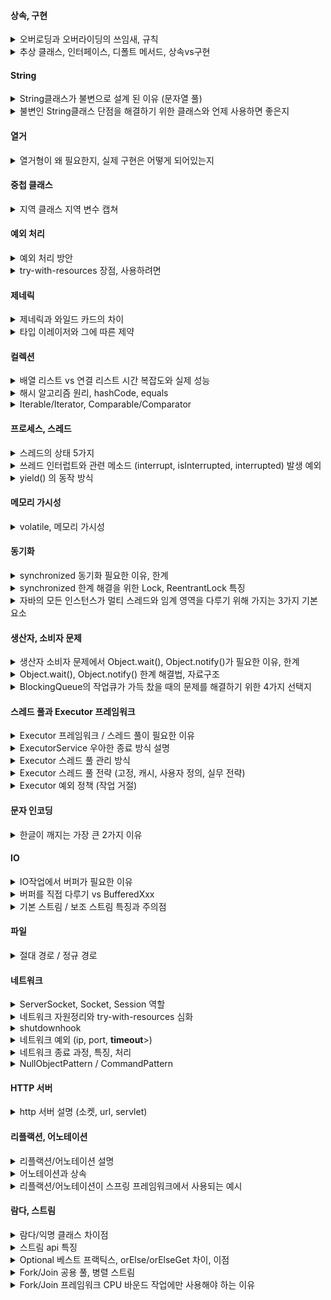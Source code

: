 <h4>상속, 구현</h4>

<details>
<summary>오버로딩과 오버라이딩의 쓰임새, 규칙</summary>
<ul>
    <li>오버로딩
        <ul>
            <li>비슷한 역할을 하는 메서드를 하나의 메서드 이름으로 활용</li>
            <li>매개변수 타입, 개수, 순서 중 하나 이상 달라야 함</li>
        </ul>
    </li>
    <li>오버라이딩
        <ul>
            <li>상위 타입이 정의한 메서드 동작을 하위 타입이 자신의 특성에 맞게 재정의</li>
            <li>상위 타입이 제공하는 메서드에서 기대되는 행위(계약) 을 깨트리지 않아야 한다 (LSP)</li>
            <li>메서드 시그니처 (이름, 매개변수 타입, 개수, 순서) 상위 타입과 정확히 같아야 한다</li>
            <li>더 제한적인 접근 제어자 불가, 더 많거나 상위 예외 던지기 불가</li>
        </ul>
    </li>
</ul>

</details>

<details>
<summary>추상 클래스, 인터페이스, 디폴트 메서드, 상속vs구현</summary>
<ul>
    <li>인터페이스
        <ul>
            <li>순수 추상 메서드로만 이루어진 추상 클래스 라고 볼 수 있다</li>
            <li>초기엔 일반 메서드가 없도록 설계 되었다. 다이아몬드 문제에서 자유롭다 -> 다중 구현 가능</li>
            <li>디폴트 메소드 -> 기존 코드를 깨트리지 않고 새기능 추가, 제한적으로 사용</li>
        </ul>
    </li>
    <li>상속, 구현
        <ul>
            <li>클래스, 추상 클래스, 인터페이스는 프로그램 코드, 메모리 구조상 모두 똑같다</li>
            <li>상속의 구조적 단점 -> 강한 결합, 한번 만들어지면 변경하기가 매우 어려워짐</li>
            <li>상속의 테스트 시 단점-> 격리된 테스트가 어렵다</li>
            <li></li>
        </ul>
    </li>
</ul>
</details>

<h4>String</h4>

<details>
<summary>String클래스가 불변으로 설계 된 이유 (문자열 풀)</summary>
<ul>
    <li>String 객체는 다른 어떤 객체보다 압도적으로 많이, 그리고 자주 사용 된다</li>
    <li>문자열 풀 : 동일한 문자열 리터럴을 메모리에서 **하나의 인스턴스**로 공유하는 메커니즘 -> 메모리 절약, 생성 시간/비용, 해시 알고리즘으로 빠른 검색 성능</li>
    <li>공유 참조 -> 사이드 이펙트 없어야함 -> 불변으로 설계</li>
</ul>
</details>

<details>
<summary>불변인 String클래스 단점을 해결하기 위한 클래스와 언제 사용하면 좋은지</summary>
<ul>
    <li>StringBuilder, StringBuffer
        <ul>
            <li>단순 더하기 연산 -> 과거에는 새로운 객체가 생성되는 방식(불변 클래스의 특징)이었으나, 이제 자바에서 최적화 해줌</li>
            <li>반복문의 루프 내에서는 런타임에 연결할 문자열 개수/내용이 결정된다 -> 컴파일러가 최적화 어려움</li>
            <li>반복문/조건 통하여 동적으로 문자열 조합/긴 대용량 문자열 다룰 때 -> StringBuilder 사용</li>
            <li>동기화 필요시 StringBuffer 사용</li>
        </ul>
    </li>
</ul>
</details>


<h4>열거</h4>

<details>
<summary>열거형이 왜 필요한지, 실제 구현은 어떻게 되어있는지</summary>
<ul>
    <li>서로 관련된 사용자 정의 타입형(클래스) 상수들의 집합</li>
    <li>private 생성자 -> 타입 안전성</li>
    <li>열거도 결국 클래스 이므로 추상 메서드 사용 가능, 인터페이스 구현 가능</li>
    <li>이미 java.lang.Enum을 상속받기 때문에 다른 클래스 상속은 불가</li>
</ul>
</details>

<h4>중첩 클래스</h4>

<details>
<summary>지역 클래스 지역 변수 캡쳐</summary>
<ul>
    <li>지역 클래스로 만든 객체도 인스턴스이기 때문에 힙 영역에 존재, 따라서 GC 전까지 생존</li>
    <li>지역 클래스를 호출한 메서드 지역 변서는 메서드 실행 동안에만 스택 영역에서 생존</li>
    <li>생명 주기가 다른 문제 -> 인스턴스에 지역변수 캡처하여 저장</li>
    <li>지역 변수/ 캡처 변수의 동기화는 매우 어렵다 -> 변경하지 못하도록 막아 근본적으로 차단(사실상 final)</li>
</ul>
</details>

<h4>예외 처리</h4>

<details>
<summary>예외 처리 방안</summary>
<ul>
    <li>자바 초기에는 체크 예외가 더 나은 선택이라고 여겨졌음</li>
    <li>시간이 지남에 따라 어플리케이션 단에서 해결 할 수 없는 예외가 너무 많아졌다 -> 예외처리 지옥</li>
    <li>런티임 예외를 사용하여 처리할 수 없을 경우 자연스럽게 던지도록, 예외를 공통으로 처리(주로 로깅)</li>
    <li>필요하다면 instanceof 사용해서 분기도 가능</li>
    <li>예시 : 네트워크 서버 문제, 데이터베이스 서버 문제, 외부 라이브러리 문제 등</li>
</ul>
</details>

<details>
<summary>try-with-resources 장점, 사용하려면</summary>
<ul>
    <li>리소스 누수 방지(finally 누락 방지), 코드 간결, 스코프 한정, 조금 더 빠른 자원해제</li>
    <li>autocloseable 구현하여 사용</li>
</ul>
</details>

<h4>제네릭</h4>

<details>
<summary>제네릭과 와일드 카드의 차이</summary>
<ul>
    <li>제네릭은 코드 재사용/ 안전성이 보장되는 클래스를 선언하기 위한 것. 와일드 카드는 와일드카드는 이미 만들어진 제네릭 타입을 활용할 때 사용</li>
    <li>타입 파라미터(제네릭 타입, 제네릭 메소드) 사용하면 전달한 타입을 명확하게 반환할 수 있다. 와일드 카드는 불가, 상한 제한의 경우 부모 타입으로 반환은 가능하다</li>
    <li>꼭 필요한 상황이 아니라면 와일드 카드 사용 권장</li>
    <li>타입 파라미터는 상한 가능, 와일드카드는 상한/하한 가능</li>
</ul>
</details>

<details>
<summary>타입 이레이저와 그에 따른 제약</summary>
<ul>
    <li>제네릭 타입을 도입하면서 하위 호환성을 유지하기 위해 적용된 컴파일러의 동작 방식</li>
    <li>타입 파라미터는 컴파일 시점에 모두 제거되고, 제한이 있는 경우 해당 제한 타입으로, 제한이 없는 경우에는 Object로 대체</li>
    <li>제네릭 클래스 작성시 instanceof / new 연산자 사용 불가하다</li>
</ul>
</details>

<h4>컬렉션</h4>

<details>
<summary>배열 리스트 vs 연결 리스트 시간 복잡도와 실제 성능</summary>
<ul>
    <li>이론적으로 LinkedList 의 중간 삽입 연산은 ArrayList 보다 빠를 수 있다. 그러나 실제 성능은 요소의 순차적 접근 속도, 메모리 할당 및 해제 비용, CPU 캐시 활용도 등 다양한 요소에 의해 영향</li>
    <li>ArrayList 는 요소들이 메모리 상에서 연속적으로 위치하여 CPU 캐시 효율이 좋고, 메모리 접근 속도가 빠르다</li>
    <li>LinkedList 는 각 요소가 별도의 객체로 존재하고 다음 요소의 참조를 저장</li>
    <li>ArrayList 의 경우 CAPACITY 를 넘어서면 배열을 복사하는 과정이 추가되지만 자주발생하진 않아 큰 영향을 주진x</li>
    <li>대부분의 경우에 배열 리스트 사용</li>
</ul>
</details>

<details>
<summary>해시 알고리즘 원리, hashCode, equals</summary>
<ul>
    <li>배열을 사용해 세트를 구현하면 데이터를 검색/추가/삭제할 때 모든 요소를 순회 -> 성능이 O(n) -> 해시 알고리즘으로 검색 성능 O(1)</li>
    <li>해시 인덱스 : 데이터의 값 자체를 배열의 인덱스로 활용하여 빠른 접근</li>
    <li>나머지 연산 : 메모리 낭비를 줄이기 위해 나머지 연산(%)을 사용하여 입력 값을 배열 크기 내의 해시 인덱스(hashIndex)로 변환</li>
    <li>해시 충돌 : 서로 다른 값이 나머지 연산을 통해 동일한 해시 인덱스를 갖게 되는 현상 -> 배열 저장공간을 단일 값 아닌 연결 리스트 사용</li>
    <li>hashCode() : 사용자 정의 객체를 고정된 길이(저장 공간 ex 4byte)의 해시코드로 만들어 준다. 재정의 하지 않으면 참조값 사용됨</li>
    <li>equals() : 논리적인 동등성 비교를 위해 필요. 재정의 하지 않으면 같은 인스턴스(같은 참조값)인 경우만 참</li>
    <li>통계적으로 입력한 데이터의 수가 배열의 크기를 75% 넘지 않으면 해시 인덱스는 자주 충돌하지 않는다</li>
</ul>
</details>

<details>
<summary>Iterable/Iterator, Comparable/Comparator</summary>
<ul>
    <li>Iterable/Iterator
        <ul>
            <li>컬렉션 프레임워크의 모든 자료 구조 일관된 방법으로 순회</li>
            <li>새로운 자료 구조를 만들지 않는 이상, 직접 구현해서 사용할 일은 거의 없다</li>
        </ul>
    </li>
    <li>Comparable/Comparator
        <ul>
            <li>자연 순서를 정의할 때 사용, 정렬할 객체 클래스에서 직접 구현</li>
            <li>다른 정렬 방법을 사용해야 하는 경우 Comparator를 별도로 구현해서 정렬 메서드에 전달</li>
            <li>TreeSet과 TreeMap: 이진 탐색 트리 구조를 사용하므로 데이터를 저장할 때부터 정렬이 필요</li>
            <li>비즈니스 로직에 따라 객체의 정렬 기준을 만들 일이 많기 때문에 직접 구현하여 사용할 일이 많다</li>
        </ul>
    </li>
</ul>
</details>


<h4>프로세스, 스레드</h4>

<details>
<summary>스레드의 상태 5가지</summary>
<ul>
    <li>New(스레드 생성), Runnable(실행중, 실행 준비된 상태. 운영체제 스케줄러의 실행 대기열에 있든, CPU에서 실제 실행되고 있든 같은 Runnable, 자바는 둘을 구분 못한다), Terminated(종료 상태)</li>
    <li>Blocked(락 대기 상태, synchronized에서만 사용), Waiting(스레드 무기한 대기), Timed Waiting(시간 제한 대기)</li>
</ul>
</details>

<details>
<summary>쓰레드 인터럽트와 관련 메소드 (interrupt, isInterrupted, interrupted) 발생 예외</summary>
<ul>
    <li>대기(WAITING , TIMED_WAITING) 상태의 쓰레드를 직접 깨울 수 있다 (interrupt)</li>
    <li>isInterrupted 메소드는 스레드가 인터럽트 상태를 확인만 한다.(변경하진 않음)</li>
    <li>interrupted 메소드는 인터럽트 상태를 확인하고, 현재 인터럽트 상태이면 true반환, 스레드의 인터럽트 상태는 false로 변경한다</li>
    <li>스레드가 인터럽트 상태를 유지하면 추후 블로킹 메소드(Thread.sleep())를 만날 때 InterruptedException이 발생하게 된다</li>
</ul>
</details>

<details>
<summary>yield() 의 동작 방식</summary>
<ul>
    <li>스레드가 CPU를 양보 -> 스케쥴링 큐에 들어가고 다른 스레드가 실행(Runnable은 유지), 강제적인 실행 순서 지정X (반드시 다른 스레드가 실행된다는 것은 아니라는것)</li>
    <li>Java 스레드의 Runnable 상태는 운영체제(OS)의 스케줄링 관점에서 Ready(준비) 상태와 Running(실행) 상태를 모두 포함</li>
</ul>
</details>

<h4>메모리 가시성</h4>

<details>
<summary>volatile, 메모리 가시성</summary>
<ul>
    <li>캐시 메모리, 메인메모리, happens-before</li>
</ul>
</details>

<h4>동기화</h4>

<details>
<summary>synchronized 동기화 필요한 이유, 한계</summary>
<ul>
    <li>경합 조건에서 공유 자원의 데이터 일관성을 위해서 필요하다, 단순하게 구현 가능</li>
    <li>BLOCKED 상태가 된 스레드는 락을 얻을 때까지 무한 대기 한다</li>
    <li>특정 시간을 지정할 수 없고, 인터럽트를 통해 RUNNABLE 상태로 만들 수 없다</li>
    <li>여러 스레드 중에 어떤 스레드가 락을 획득할 지 알 수 없다(공정성 문제, 기아 상태)</li>
</ul>
</details>

<details>
<summary>synchronized 한계 해결을 위한 Lock, ReentrantLock 특징</summary>
<ul>
    <li>객체 내부에 있는 모니터 락이 아닌 Lock기능의 락 사용한다. waiting 상태로 락 획득 대기한다 (Blocked상태 x)</li>
    <li>다양한 메서드 사용하여 락 획득 제어 가능 (락 획득 시도 후 무한대기(인터럽트x)/인터럽트 발생시 대기 포기, 락 획득 시도 후 즉시 성공 여부 반환, 주어진 시간 동안 획득 시도(인터럽트 발생 시 포기)</li>
    <li>공정성 모드 선택 가능</li>
</ul>
</details>

<details>
<summary>자바의 모든 인스턴스가 멀티 스레드와 임계 영역을 다루기 위해 가지는 3가지 기본 요소</summary>
<ul>
    <li>모니터 락, 락 대기 집합, 스레드 대기 집합</li>
</ul>
</details>

<h4>생산자, 소비자 문제</h4>

<details>
<summary>생산자 소비자 문제에서 Object.wait(), Object.notify()가 필요한 이유, 한계</summary>
<ul>
    <li>한정된 크기를 가진 임계 영역(버퍼)에서 생산/소비를 수행하지 못하여 락을 가지고 무한 대기하는 문제를 해결</li>
    <li>인스턴스 내부의 쓰레드 대기집합에 같은 종류의 쓰레드를 깨울 경우 비효율이 발생 (대기 집합이 하나 뿐, 쓰레드 구별 못함)</li>
    <li>쓰레드 기아 문제 -> notifyAll()로 막을 수는 있지만 비효율적</li>
</ul>
</details>

<details>
<summary>Object.wait(), Object.notify() 한계 해결법, 자료구조</summary>
<ul>
    <li>ReentrantLock을 사용하는 스레드 대기공간 Condition 두 개 사용</li>
    <li>BlockingQueue</li>
</ul>
</details>

<details>
<summary>BlockingQueue의 작업큐가 가득 찼을 때의 문제를 해결하기 위한 4가지 선택지</summary>
<ul>
    <li>예외로 처리, 대기하지 않고 즉시 false반환, 대기, 특정 시간 동안 대기, 각각 선택지를 위한 메서드가 전부 구현되어 있다</li>
</ul>
</details>

<h4>스레드 풀과 Executor 프레임워크</h4>

<details>
<summary>Executor 프레임워크 / 스레드 풀이 필요한 이유</summary>
<ul>
    <li>스레드 생성 비용(메모리 할당(호출 스택), 운영체제 자원 사용(커널수준, 시스템콜), 운영체제 스케줄러 설정), 스레드 관리</li>
</ul>
</details>

<details>
<summary>ExecutorService 우아한 종료 방식 설명</summary>
<ul>
    <li>애플리케이션이 갑자기 재시작 된다면? -> 이상적인 방향은 shutdown() 으로 새로운 주문 요청은 막고, 이미 진행중인 주문은 모두 완료한 다음에 서버를 재시작</li>
    <li>갑자기 요청이 너무 많이 들어와서 큐에 대기중인 작업이 너무 많아 작업 완료 어렵거나, 작업이 너무 오래 걸리거나, 또는 버그가 발생해서 특정 작업이 끝나지 않을 수 있다</li>
    <li>이럴 때는 보통 우아하게 종료하는 시간을 정한다. 예를 들어서 60초까지는 작업을 다 처리할 수 있게 기다리는 것. 그리고 60초가 지나면, 무언가 문제가 있다고 가정하고 shutdownNow() 를 호출해서 작업들을 강제로 종료</li>
    <li>close() 의 경우 위의 방식대로 구현되어 있음</li>
</ul>
</details>

<details>
<summary>Executor 스레드 풀 관리 방식</summary>
<ul>
    <li>ThreadPoolExecutor -> corePoolSize, maximumPoolSize, keepAliveTime, 작업큐. 응답시간이 아주 중요한 서버라면 스레드 미리 생성도 가능(ThreadPoolExecutor)</li>
</ul>
</details>

<details>
<summary>Executor 스레드 풀 전략 (고정, 캐시, 사용자 정의, 실무 전략)</summary>
<ul>
    <li>고정 풀 -> 리소스 예측 가능하나 요청이 증가할 때 대응하기 힘듦</li>
    <li>캐시 풀 -> SynchronousQueue사용 (내부 저장공간 없고 스레드간 직거래 시키는 특수한 큐), 리소스 최대한 사용하나 임계점 넘으면 서버 다운</li>
    <li>사용자 정의 -> 일반 / 긴급 / 거절 로 세분화 (ex 기본 스레드 100, 최대 스레드 200, 작업 큐 사이즈 1000), 무한대 사이즈 큐(LinkedBlockingQueue) 사용하지 않도록 주의</li>
    <li>실무 전략 -> 일반적인 상황에서는 고정 풀, 캐시 풀 두 전략이면 충분. 사실 대부분 상황에서 트래픽은 예측 가능하다. 일어나지 않을 일을 위한 최적화를 하지 않도록 경계</li>
</ul>
</details>

<details>
<summary>Executor 예외 정책 (작업 거절)</summary>
<ul>
    <li>ThreadPoolExecutor 는 작업을 거절하는 다양한 정책을 제공 -> AbortPolicy, DiscardPolicy, CallerRunsPolicy, 사용자 정의</li>
</ul>
</details>

<h4>문자 인코딩</h4>

<details>
<summary>한글이 깨지는 가장 큰 2가지 이유</summary>
<ul>
    <li>EUC-KR(MS949), UTF-8 서로 호환 X</li>
    <li>EUC-KR(MS949) 또는 UTF-8로 인코딩한 한글을 ISO-8859-1 로 디코딩</li>
</ul>
</details>

<h4>IO</h4>

<details>
<summary>IO작업에서 버퍼가 필요한 이유</summary>
<ul>
    <li>성능 향상(하드웨어 접근 최소화, 시스템 콜 감소), 읽기/쓰기 속도 불균형 해소, 편의성(줄단위 작업)</li>
</ul>
</details>

<details>
<summary>버퍼를 직접 다루기 vs BufferedXxx</summary>
<ul>
    <li>BufferedXxx의 경우 동기화 처리 되어 있어, 싱글 스레드에서 사용할 경우 성능이 떨어질 수 있다</li>
</ul>
</details>

<details>
<summary>기본 스트림 / 보조 스트림 특징과 주의점</summary>
<ul>
    <li>단독 사용 / 보조 기능 제공, 대상 스트림 반드시 있어야 한다.</li>
    <li>마지막에 연결한 스트림을 닫아야 한다. 연쇄적으로 close, flush 호출되며 자원정리</li>
</ul>
</details>

<h4>파일</h4>

<details>
<summary>절대 경로 / 정규 경로</summary>
<ul>
    <li>경로의 처음부터 내가 입력한 모든 경로를 다 표현 (여러가지 가능)</li>
    <li>경로의 계산이 모두 끝난 경로 (하나만 존재)</li>
</ul>
</details>

<h4>네트워크</h4>

<details>
<summary>ServerSocket, Socket, Session 역할</summary>
<ul>
    <li>ServerSocket : 클라이언트와 서버의 TCP 연결만 지원하는 특별한 소켓, 포트 지정해서 바인딩 / 서버 소켓만으로 TCP연결은 완료된다</li>
    <li>Socket : 실제 데이터 송수신 객체 (스트림 사용), 포트 랜덤 바인딩(지정 가능은 함)</li>
    <li>Session : 각 클라이언트와 데이터 송수신 하는 역할(서버와 별도의 스레드)</li>
</ul>
</details>

<details>
<summary>네트워크 자원정리와 try-with-resources 심화</summary>
<ul>
    <li>자원 정리 순서 반영, finally 구문 에서 자원정리 중 예외 발생시 -> 다음 자원 정리 x, 핵심 예외가 부가 예외로 바뀌어 버림. 두가지 문제 해결 (Suppressed)</li>
    <li>try-with-resources는 사용과 해제를 함께 묶어서 처리할 때 사용</li>
    <li>생명주기가 다른 때(세션 종료 / 서버 종료)에 자원을 정리하고자 할 때는 어쩔 수 없이 finally를 통해서 정리해야 한다</li>
</ul>
</details>

<details>
<summary>shutdownhook</summary>
<ul>
    <li>자바 프로세스가 종료될 때 자원 정리같은 종료 작업을 마무리하고 프로세스가 종료되도록 돕는 기능</li>
    <li>정상 종료시 작동 O / 강제 종료는 작동 X</li>
</ul>
</details>

<details>
<summary>네트워크 예외 (ip, port, <b>timeout</b>>)</summary>
<ul>
    <li>UnknownHostException(ip / dns 주소 틀렸을 때)</li>
    <li>ConnectException: Connection refused (ip서버 컴퓨터에 접속은 했지만, 사용하지 않는 포트 번호여서 TCP연결 거절)</li>
    <li><b>SocketTimeoutException: Connect timed out / Read timed out (TCP 연결/소켓 타임아웃)</b></li>
    <li><b>외부 서버와 통신을 하는 경우 꼭 커스텀 해서 설정해 줘야 한다 ( socket.connect(InetSocketAddress, time) / socket.setSoTimeout(time) )</b></li>
</ul>
</details>

<details>
<summary>네트워크 종료 과정, 특징, 처리</summary>
<ul>
    <li>4 way handshake</li>
    <li>정상 전체 흐름 : 서버 -> 클라이언트 FIN, 클->서 ACK, 클->서 FIN+ACK, 서->클 ACK </li>
    <li>정상 종료 : FIN 패킷을 받은 클라이언트의 소켓은 더는 서버를 통해 읽을 데이터가 없다는 의미로, 블로킹 메소드에서 EOF 반환 (읽는 방식에 따라 -1, null, EOFException)</li>
    <li>강제 종료 : FIN 패킷을 받은 클라이언트의 소켓이 서버에 메서지 전달을 시도하면 PUSH 패킷이 서버에 전달된다. 서버는 TCP 연결에 문제가 있다고 판단, 즉각 연결을 종료하라는 RST 패킷을 클라이언트에 전송. -> 그 후 read, write시도 시 SocketException</li>
    <li>SocketException , EOFException 은 모두 IOException 의 자식임을 기억하자</li>
</ul>
</details>

<details>
<summary>NullObjectPattern / CommandPattern</summary>
<ul>
    <li>null 대신 사용할 수 있는 특별한 객체 생성</li>
    <li>작업을 호출하는 객체와 작업을 수행하는 객체가 분리, 복잡성 증가 (단순 if문 몇개로 해결 가능하면 오히려 안좋은 선택)</li>
</ul>
</details>

<h4>HTTP 서버</h4>

<details>
<summary>http 서버 설명 (소켓, url, servlet)</summary>
<ul>
    <li>HTTP 통신도 socket 통신. 다만 HTTP 요청이 끝나면 해당 socket 통신을 끊어버리는 차이가 있다. (클라이언트가 서버로 요청을 보낼 때마다 새로운 소켓 연결이 이루어지고, 응답을 받은 후에는 즉시 연결이 종료되는 방식)</li>
    <li>HTTP는 매우 보수적, 호환성을 최우선에 둠. -> URL엔 아스키만 가능 (메시지 바디에는 UTF8가능) -> 발생하는 문제 퍼센트인코딩으로 -> URLEncoder.encode() , URLDecoder.decode 를 사용하면 % 인코딩, 디코딩을 처리할 수 있다</li>
    <li>HTTP, Server, Applet의 줄임말(HTTP 서버에서 실행되는 작은 자바 프로그램(애플릿)) -> service() 메서드에 서비스 개발과 관련된 부분을 구현하면 된다</li>
</ul>
</details>

<h4>리플랙션, 어노테이션</h4>

<details>
<summary>리플랙션/어노테이션 설명</summary>
<ul>
    <li>런타임 시점에 클래스의 정보(메서드, 필드, 생성자 등)에 접근하고 조작</li>
    <li>일반 주석과 달리, 컴파일러나 런타임에서 해석될 수 있는 메타데이터를 제공</li>
</ul>
</details>

<details>
<summary>어노테이션과 상속</summary>
<ul>
    <li>애노테이션은 다른 애노테이션이나 인터페이스를 직접 상속할 수 없다. 오직 java.lang.annotation.Annotation 인터페이스만 묵시적으로 상속</li>
    <li>애노테이션을 정의시 @Inherited 메타 애노테이션 -> 애노테이션을 적용한 클래스의 자식도 해당 애노테이션을 부여</li>
    <li>@Inherited는 클래스 상속에만 적용, 인터페이스 구현체에는 X 이유 생각해보자</li>
</ul>
</details>

<details>
<summary>리플랙션/어노테이션이 스프링 프레임워크에서 사용되는 예시</summary>
<ul>
    <li>의존성 주입, ORM 매핑, AOP, 설정의 자동화, 트랜잭션 관리</li>
</ul>
</details>

<h4>람다, 스트림</h4>

<details>
<summary>람다/익명 클래스 차이점</summary>
<ul>
    <li>상속, this, 생성방식, 상태(필드)</li>
</ul>
</details>

<details>
<summary>스트림 api 특징</summary>
<ul>
    <li>데이터 소스 변경 x, 일회성, 파이프라인, 지연연산, 병렬 처리 용이</li>
    <li>단축 평가 (지연 연산, 파이프라인)</li>
</ul>
</details>

<details>
<summary>Optional 베스트 프랙틱스, orElse/orElseGet 차이, 이점</summary>
<ul>
    <li>리턴 타입으로만 사용</li>
    <li>즉시평가 / 지연평가 -> 생성 비용이 큰 연산을 미리 수행하지 않을 수 있다</li>
</ul>
</details>

<details>
<summary>Fork/Join 공용 풀, 병렬 스트림</summary>
<ul>
    <li>애플리케이션 내에서 단일 인스턴스, jvm 관리</li>
    <li>스트림에 parallel() 메서드, 공용풀 사용, **절대** I/O 바운드 작업을 하면 안된다</li>
</ul>
</details>

<details>
<summary>Fork/Join 프레임워크 CPU 바운드 작업에만 사용해야 하는 이유</summary>
<ul>
    <li>스레드 블로킹에 따른 CPU 낭비 (제한된 스레드 개수로 I/O 작업으로 스레드 블로킹 시 cpu가 놀게 됨)</li>
    <li>작업 훔치기 기법 무력화 (작업을 훔쳐서 쉬는 스레드 없이 계속 작업 하도록 설계된 것 무의미해짐)</li>
    <li>분할-정복(작업 분할) 이점 감소 (I/O 병목이 발생하면 CPU 병렬화 이점이 크게 줄어든다. 오히려 분할된 작업들이 각기 I/O 대기를 반복하면서, fork() , join() 에 따른 오버헤드만 증가)</li>
</ul>
</details>
